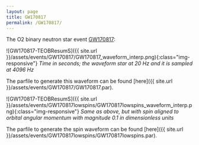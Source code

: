 ```yaml
---
layout: page
title: GW170817
permalink: /GW170817/
---
```


The O2 binary neutron star event [GW170817](https://www.gw-openscience.org/events/GW170817/):

![GW170817-TEOBResumS]({{ site.url }}/assets/events/GW170817/GW170817_waveform_interp.png){:class="img-responsive"}
*Time in seconds; the waveform star at 20 Hz and it is sampled at 4096 Hz*

The parfile to generate this waveform can be found [here]({{ site.url }}/assets/events/GW170817/GW170817.par).

![GW170817-TEOBResumS]({{ site.url }}/assets/events/GW170817lowspins/GW170817lowspins_waveform_interp.png){:class="img-responsive"}
*Same as above, but with spin aligned to orbital angular momentum with magnitude 0.1 in dimensionless units*

The parfile to generate the spin waveform can be found [here]({{ site.url }}/assets/events/GW170817lowspins/GW170817lowspins.par).
